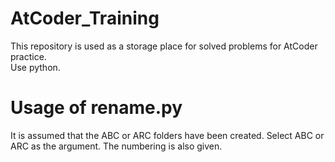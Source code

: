 # AtCoder_Training
This repository is used as a storage place for solved problems for AtCoder practice.  
Use python.

# Usage of rename.py
It is assumed that the ABC or ARC folders have been created.
Select ABC or ARC as the argument.
The numbering is also given.
